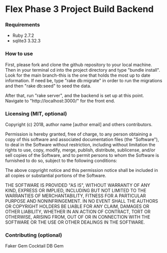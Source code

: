 # Flex Phase 3 Project Build Backend


### Requirements
* Ruby 2.7.2
* sqlite3 3.32.3

### How to use
First, please fork and clone the github repository to your local machine. Then in your terminal cd into the project directory and type "bundle install". Look for the main branch-this is the one that holds the most up to date information. If need be, type "rake db:migrate" in order to run the migrations and then "rake db:seed" to seed the data.

After that, run "rake server", and the backend is set up at this point. Navigate to "http://localhost:3000/" for the front end.

### Licensing (MIT, optional)

Copyright (c) 2018, author name [author email] and others contributors.

Permission is hereby granted, free of charge, to any person obtaining a copy of this software and associated documentation files (the "Software"), to deal in the Software without restriction, including without limitation the rights to use, copy, modify, merge, publish, distribute, sublicense, and/or sell copies of the Software, and to permit persons to whom the Software is furnished to do so, subject to the following conditions:

The above copyright notice and this permission notice shall be included in all copies or substantial portions of the Software.

THE SOFTWARE IS PROVIDED "AS IS", WITHOUT WARRANTY OF ANY KIND, EXPRESS OR IMPLIED, INCLUDING BUT NOT LIMITED TO THE WARRANTIES OF MERCHANTABILITY, FITNESS FOR A PARTICULAR PURPOSE AND NONINFRINGEMENT. IN NO EVENT SHALL THE AUTHORS OR COPYRIGHT HOLDERS BE LIABLE FOR ANY CLAIM, DAMAGES OR OTHER LIABILITY, WHETHER IN AN ACTION OF CONTRACT, TORT OR OTHERWISE, ARISING FROM, OUT OF OR IN CONNECTION WITH THE SOFTWARE OR THE USE OR OTHER DEALINGS IN THE SOFTWARE.

### Contributing (optional)

Faker Gem 
Cocktail DB Gem